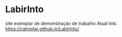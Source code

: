 # LabirInto
site exemplar de demonstração de trabalho
Atual link: https://catripilar.github.io/LabirInto/
